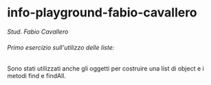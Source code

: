 # info-playground-fabio-cavallero

_Stud. Fabio Cavallero_

###### Primo esercizio sull'utilizzo delle liste:
 Sono stati utilizzati anche gli oggetti per costruire una list di object e i metodi find e findAll.
